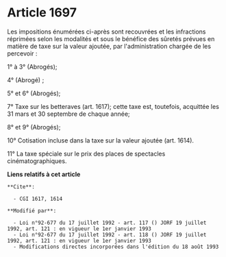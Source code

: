 # Article 1697

Les impositions énumérées ci-après sont recouvrées et les infractions réprimées selon les modalités et sous le bénéfice des
sûretés prévues en matière de taxe sur la valeur ajoutée, par l'administration chargée de les percevoir :

1° à 3° (Abrogés);

4° (Abrogé) ;

5° et 6° (Abrogés);

7° Taxe sur les betteraves (art. 1617); cette taxe est, toutefois, acquittée les 31 mars et 30 septembre de chaque année;

8° et 9° (Abrogés);

10° Cotisation incluse dans la taxe sur la valeur ajoutée (art. 1614).

11° La taxe spéciale sur le prix des places de spectacles cinématographiques.

**Liens relatifs à cet article**

	**Cite**:

	  - CGI 1617, 1614

	**Modifié par**:

	  - Loi n°92-677 du 17 juillet 1992 - art. 117 () JORF 19 juillet 1992, art. 121 : en vigueur le 1er janvier 1993
	  - Loi n°92-677 du 17 juillet 1992 - art. 118 () JORF 19 juillet 1992, art. 121 : en vigueur le 1er janvier 1993
	  - Modifications directes incorporées dans l'édition du 18 août 1993
